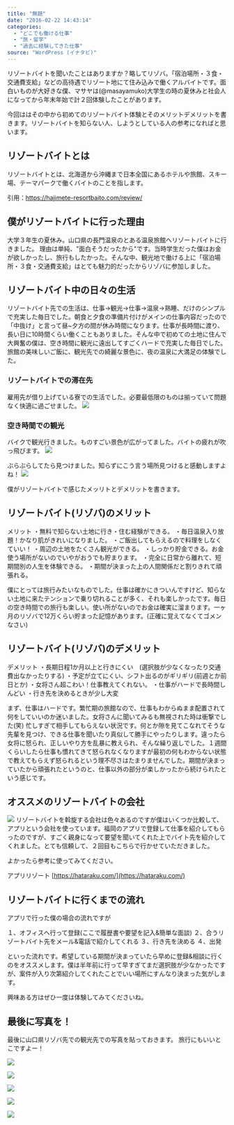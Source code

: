 ```yaml
---
title: "無題"
date: "2016-02-22 14:43:14"
categories:
  - "どこでも働ける仕事"
  - "旅・留学"
  - "過去に経験してきた仕事"
source: "WordPress (イナタビ)"
---
```


リゾートバイトを聞いたことはありますか？略してリゾバ。「宿泊場所・３食・交通費支給」などの高待遇でリゾート地にて住み込みで働くアルバイトです。面白いものが大好きな僕、マサヤは(@masayamuko)大学生の時の夏休みと社会人になってから年末年始で計２回体験したことがあります。

今回ははその中から初めてのリゾートバイト体験とそのメリットデメリットを書きます。リゾートバイトを知らない人、しようとしている人の参考になればと思います。

## リゾートバイトとは
> 
リゾートバイトとは、北海道から沖縄まで日本全国にあるホテルや旅館、スキー場、テーマパークで働くバイトのことを指します。

引用：[https://hajimete-resortbaito.com/review/  ](https://hajimete-resortbaito.com/review/  )

## 僕がリゾートバイトに行った理由
大学３年生の夏休み。山口県の長門温泉のとある温泉旅館へリゾートバイトに行きました。
理由は単純、"面白そうだったから"です。当時学生だった僕はお金が欲しかったし、旅行もしたかった。そんな中、観光地で働ける上に「宿泊場所・３食・交通費支給」はとても魅力的だったからリゾバに参加しました。

## リゾートバイト中の日々の生活
リゾートバイト先での生活は、仕事→観光→仕事→温泉→熟睡、だけのシンプルで充実した毎日でした。朝食と夕食の準備片付けがメインの仕事内容だったので「中抜け」と言って昼~夕方の間が休み時間になります。仕事が長時間に渡り、長い日に10時間くらい働くこともありました。そんな中で初めての土地に住んで大興奮の僕は、空き時間に観光に遠出してすごくハードで充実した毎日でした。旅館の美味しいご飯に、観光先での綺麗な景色に、夜の温泉に大満足の体験でした。

### リゾートバイトでの滞在先
雇用先が借り上げている寮での生活でした。必要最低限のものは揃っていて問題なく快適に過ごせました。
![](https://masayamuko.com/wp/wp-content/uploads/2016/02/300777_454041197961000_1601426688_n.jpg)

### 空き時間での観光
バイクで観光行きました。ものすごい景色が広がってました。バイトの疲れが吹っ飛びます。
![](https://masayamuko.com/wp/wp-content/uploads/2016/02/216081_457663010932152_230102174_n.jpg)

ぶらぶらしてたら見つけました。知らずにこう言う場所見つけると感動しますよね！
![](https://masayamuko.com/wp/wp-content/uploads/2016/02/297404_457662367598883_1665099580_n.jpg)

僕がリゾートバイトで感じたメッリトとデメリットを書きます。

## リゾートバイト(リゾバ)のメリット
メリット
・無料で知らない土地に行き・住む経験ができる。
・毎日温泉入り放題！かなり肌がきれいになりました。
・ご飯出してもらえるので料理をしなくていい！
・周辺の土地をたくさん観光ができる。
・しっかり貯金できる。お金使う場所がないのでいやがおうでも貯まります。
・完全に日常から離れて、短期間別の人生を体験できる。
・期間が決まった上の人間関係だと割りきれて頑張れる。

僕にとっては旅行みたいなものでした。仕事は確かにきついんですけど、知らない土地に来たテンションで乗り切れることが多く、それも楽しかったです。毎日の空き時間での旅行も楽しい。使い所がないのでお金は確実に溜まります。一ヶ月のリゾバで12万くらい貯まった記憶があります。(正確に覚えてなくてゴメンなさい)

## リゾートバイト(リゾバ)のデメリット
デメリット
・長期日程1か月以上と行きにくい　(選択肢が少なくなったり交通費出なかったりする)
・予定が立てにくい、シフト出るのがギリギリ(前週とか前日とか)
・女将さん超こわい！仕事教えてくれない。
・仕事がハードで長時間しんどい
・行き先を決めるときが少し大変

まず、仕事はハードです。繁忙期の旅館なので、仕事もわからぬまま配置されて何をしていいのか迷いました。女将さんに聞いてみるも無視された時は衝撃でした(笑) 忙しすぎて相手してもらえない状況です。何とか隙を見てこなれてそうな先輩を見つけ、できる仕事を聞いたり真似して勝手にやったりします。違ったら女将に怒られ、正しいやり方を乱暴に教えられ、そんな繰り返しでした。１週間くらいしたら仕事も慣れてきて怒られなくなりますが最初の何もわからない状態で教えてもらえず怒られるという理不尽さはたまりませんでした。期間が決まっていたから頑張れたというのと、仕事以外の部分が楽しかったから続けられたという感じです。

## オススメのリゾートバイトの会社

![](https://masayamuko.com/wp/wp-content/uploads/2016/02/スクリーンショット-2016-02-22-午後2.36.24-1024x544.png)
リゾートバイトを斡旋する会社は色々あるのですが僕はいくつか比較して、アプリという会社を使っています。福岡のアプリで登録して仕事を紹介してもらったのですが、すごく親身になって要望を聞いてくれた上でバイト先を紹介してくれました。とても信頼して、２回目もこちらで行かせていただきました。

よかったら参考に使ってみてください。

アプリリゾート
[https://hataraku.com/](https://hataraku.com/)

## リゾートバイトに行くまでの流れ

アプリで行った僕の場合の流れですが

１、オフィスへ行って登録(ここで履歴書や要望を記入&簡単な面談)
２、合うリゾートバイト先をメール&電話で紹介してくれる
３、行き先を決める
４、出発

といった流れです。希望している期間が決まっていたら早めに登録&相談に行くのをオススメします。僕は半年前に行って早すぎてまだ選択肢が少なかったですが、案件が入り次第紹介してくれたことでいい場所にすんなり決まった気がします。

興味ある方はぜひ一度は体験してみてくださいね。

## 最後に写真を！

最後に山口県リゾバ先での観光先での写真を貼っておきます。
旅行にもいいとこですよー！

![](https://masayamuko.com/wp/wp-content/uploads/2016/02/253828_457962414235545_862133041_n.jpg)

![](https://masayamuko.com/wp/wp-content/uploads/2016/02/404027_457663847598735_1409642808_n.jpg)

![](https://masayamuko.com/wp/wp-content/uploads/2016/02/539041_457664500932003_964112071_n.jpg)

![](https://masayamuko.com/wp/wp-content/uploads/2016/02/195858_457662664265520_826046794_n.jpg)

![](https://masayamuko.com/wp/wp-content/uploads/2016/02/427364_455733174458469_648106543_n.jpg)